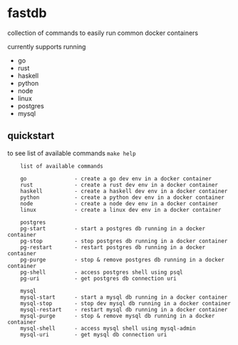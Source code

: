 # fastdb

collection of commands to easily run common docker containers

currently supports running

- go
- rust
- haskell
- python
- node
- linux
- postgres
- mysql

## quickstart

to see list of available commands `make help`
``` 
    list of available commands

    go               - create a go dev env in a docker container
    rust             - create a rust dev env in a docker container
    haskell          - create a haskell dev env in a docker container
    python           - create a python dev env in a docker container
    node             - create a node dev env in a docker container
    linux            - create a linux dev env in a docker container

    postgres
    pg-start         - start a postgres db running in a docker container
    pg-stop          - stop postgres db running in a docker container
    pg-restart       - restart postgres db running in a docker container
    pg-purge         - stop & remove postgres db running in a docker container
    pg-shell         - access postgres shell using psql
    pg-uri           - get postgres db connection uri

    mysql
    mysql-start      - start a mysql db running in a docker container
    mysql-stop       - stop dev mysql db running in a docker container
    mysql-restart    - restart mysql db running in a docker container
    mysql-purge      - stop & remove mysql db running in a docker container
    mysql-shell      - access mysql shell using mysql-admin
    mysql-uri        - get mysql db connection uri
```


